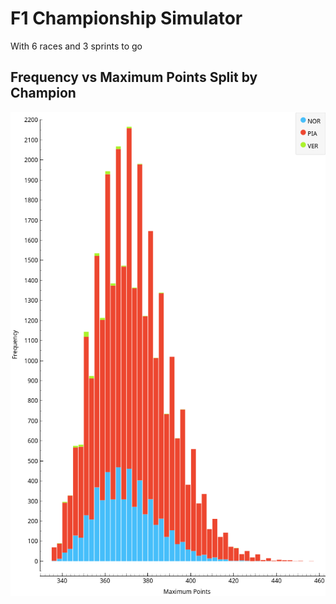 # F1 Championship Simulator

With 6 races and 3 sprints to go 

## Frequency vs Maximum Points Split by Champion
![Bar grpah showing the frequency of Maximum points split by Champion](https://github.com/AugustGray/F1-Championship-Simulator/blob/main/Freq_Maximum-Points.png)
